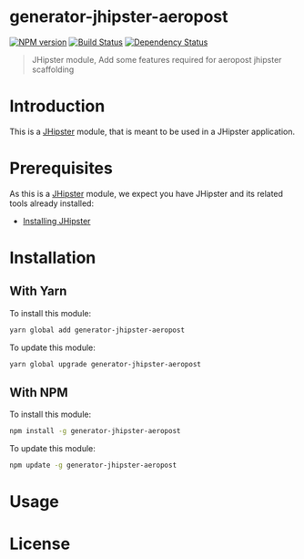 # generator-jhipster-aeropost
[![NPM version][npm-image]][npm-url] [![Build Status][travis-image]][travis-url] [![Dependency Status][daviddm-image]][daviddm-url]
> JHipster module, Add some features required for aeropost jhipster scaffolding

# Introduction

This is a [JHipster](http://jhipster.github.io/) module, that is meant to be used in a JHipster application.

# Prerequisites

As this is a [JHipster](http://jhipster.github.io/) module, we expect you have JHipster and its related tools already installed:

- [Installing JHipster](https://jhipster.github.io/installation.html)

# Installation

## With Yarn

To install this module:

```bash
yarn global add generator-jhipster-aeropost
```

To update this module:

```bash
yarn global upgrade generator-jhipster-aeropost
```

## With NPM

To install this module:

```bash
npm install -g generator-jhipster-aeropost
```

To update this module:

```bash
npm update -g generator-jhipster-aeropost
```

# Usage

# License



[npm-image]: https://img.shields.io/npm/v/generator-jhipster-aeropost.svg
[npm-url]: https://npmjs.org/package/generator-jhipster-aeropost
[travis-image]: https://travis-ci.org/amejia_aeropost/generator-jhipster-aeropost.svg?branch=master
[travis-url]: https://travis-ci.org/amejia_aeropost/generator-jhipster-aeropost
[daviddm-image]: https://david-dm.org/amejia_aeropost/generator-jhipster-aeropost.svg?theme=shields.io
[daviddm-url]: https://david-dm.org/amejia_aeropost/generator-jhipster-aeropost
